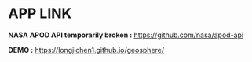 # APP LINK


**NASA APOD API temporarily broken :** https://github.com/nasa/apod-api


**DEMO :** https://longjichen1.github.io/geosphere/
